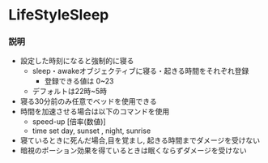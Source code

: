 # LifeStyleSleep
### 説明

- 設定した時刻になると強制的に寝る
  - sleep・awakeオブジェクティブに寝る・起きる時間をそれぞれ登録 
    - 登録できる値は 0~23
  - デフォルトは22時~5時
- 寝る30分前のみ任意でベッドを使用できる　　
- 時間を加速させる場合は以下のコマンドを使用  
    - speed-up [倍率(数値)]  
    - time set day, sunset , night, sunrise  
- 寝ているときに死んだ場合,目を覚まし, 起きる時間までダメージを受けない
- 暗視のポーション効果を得ているときは眠くならずダメージを受けない  